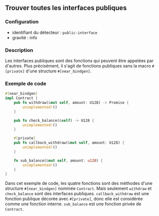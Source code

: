 
## Trouver toutes les interfaces publiques

### Configuration

* identifiant du détecteur : `public-interface`
* gravité : info

### Description

Les interfaces publiques sont des fonctions qui peuvent être appelées par d'autres. Plus précisément, il s'agit de fonctions publiques sans la macro `#[private]` d'une structure `#[near_bindgen]`.

### Exemple de code

```rust
#[near_bindgen]
impl Contract {
    pub fn withdraw(&mut self, amount: U128) -> Promise {
        unimplemented!()
    }

    pub fn check_balance(&self) -> U128 {
        unimplemented!()
    }

    #[private]
    pub fn callback_withdraw(&mut self, amount: U128) {
        unimplemented!()
    }

    fn sub_balance(&mut self, amount: u128) {
        unimplemented!()
    }
}
```

Dans cet exemple de code, les quatre fonctions sont des méthodes d'une structure `#[near_bindgen]` nommée `Contract`. Mais seulement `withdraw` et `check_balance` sont des interfaces publiques. `callback_withdraw` est une fonction publique décorée avec `#[private]`, donc elle est considérée comme une fonction interne. `sub_balance` est une fonction privée de `Contract`.
